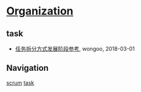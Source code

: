 # [Organization](http://organization.sisopipo.com)

## task
* [任务拆分方式发展阶段参考](/agile/task/split-task-example), wongoo, 2018-03-01

## Navigation
[scrum](/agile/scrum/)
[task](/agile/task/)
